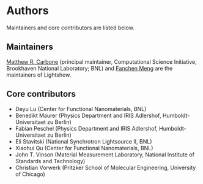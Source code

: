 # Authors
Maintainers and core contributors are listed below.

## Maintainers

[Matthew R. Carbone](https://matthewcarbone.dev/) (principal maintainer, Computational Science Initiative, Brookhaven National Laboratory; BNL) and [Fanchen Meng](https://www.linkedin.com/in/fanchen-meng-4956b1290/) are the maintainers of Lightshow.

## Core contributors
- Deyu Lu (Center for Functional Nanomaterials, BNL)
- Benedikt Maurer (Physics Department and IRIS Adlershof, Humboldt-Universitaet zu Berlin)
- Fabian Peschel (Physics Department and IRIS Adlershof, Humboldt-Universitaet zu Berlin)
- Eli Stavitski (National Synchrotron Lightsource II, BNL)
- Xiaohui Qu (Center for Functional Nanomaterials, BNL)
- John T. Vinson (Material Measurement Laboratory, National Institute of Standards and Technology)
- Christian Vorwerk (Pritzker School of Molecular Engineering, University of Chicago)
